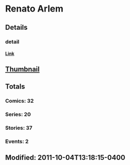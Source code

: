 # Renato  Arlem 
## Details
### detail
#### [Link](http://marvel.com/comics/creators/937/renato_arlem?utm_campaign=apiRef&utm_source=225578a89fc76f3d20fbffda5d17a88d)
## [Thumbnail](http://i.annihil.us/u/prod/marvel/i/mg/b/50/4bc5b1b6a701b.jpg)
## Totals
### Comics: 32
### Series: 20
### Stories: 37
### Events: 2
## Modified: 2011-10-04T13:18:15-0400
